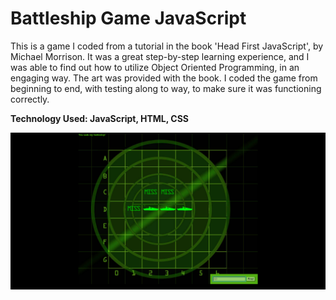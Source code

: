 # Battleship Game JavaScript

This is a game I coded from a tutorial in the book 'Head First JavaScript', by
Michael Morrison. It was a great step-by-step learning experience, and I was
able to find out how to utilize Object Oriented Programming, in an engaging
way. The art was provided with the book. I coded the game from beginning to end,
with testing along to way, to make sure it was functioning correctly.

**Technology Used: JavaScript, HTML, CSS**

![Alt text](/image.png)
